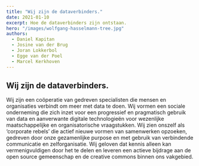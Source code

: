 ```yaml
---
title: "Wij zijn de dataverbinders."
date: 2021-01-10
excerpt: Hoe de dataverbinders zijn ontstaan.
hero: "/images/wolfgang-hasselmann-tree.jpg"
authors:
  - Daniel Kapitan
  - Josine van der Brug
  - Joran Lokkerbol
  - Egge van der Poel
  - Marcel Kerkhoven
---
```


## Wij zijn de dataverbinders.

Wij zijn een coöperatie van gedreven specialisten die mensen en organisaties verbindt om meer met data te doen. Wij vormen een sociale onderneming die zich inzet voor een progressief en pragmatisch gebruik van data en aanverwante digitale technologieën voor wezenlijke maatschappelijke en organisatorische vraagstukken. Wij zien onszelf als ‘corporate rebels’ die actief nieuwe vormen van samenwerken opzoeken, gedreven door onze gezamenlijke purpose en met gebruik van verbindende communicatie en zelforganisatie. Wij geloven dat kennis alleen kan vermenigvuldigen door het te delen en leveren een actieve bijdrage aan de open source gemeenschap en de creative commons binnen ons vakgebied.